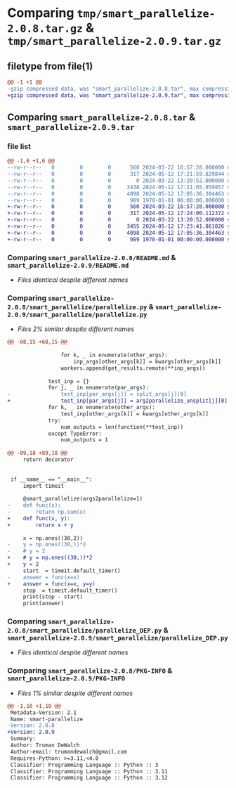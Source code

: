 # Comparing `tmp/smart_parallelize-2.0.8.tar.gz` & `tmp/smart_parallelize-2.0.9.tar.gz`

## filetype from file(1)

```diff
@@ -1 +1 @@
-gzip compressed data, was "smart_parallelize-2.0.8.tar", max compression
+gzip compressed data, was "smart_parallelize-2.0.9.tar", max compression
```

## Comparing `smart_parallelize-2.0.8.tar` & `smart_parallelize-2.0.9.tar`

### file list

```diff
@@ -1,6 +1,6 @@
--rw-r--r--   0        0        0      560 2024-03-22 16:57:28.000000 smart_parallelize-2.0.8/README.md
--rw-r--r--   0        0        0      317 2024-05-12 17:21:59.829844 smart_parallelize-2.0.8/pyproject.toml
--rw-r--r--   0        0        0        0 2024-03-22 13:20:52.000000 smart_parallelize-2.0.8/smart_parallelize/__init__.py
--rw-r--r--   0        0        0     3438 2024-05-12 17:21:05.959857 smart_parallelize-2.0.8/smart_parallelize/parallelize.py
--rw-r--r--   0        0        0     4098 2024-05-12 17:05:36.304463 smart_parallelize-2.0.8/smart_parallelize/parallelize_DEP.py
--rw-r--r--   0        0        0      989 1970-01-01 00:00:00.000000 smart_parallelize-2.0.8/PKG-INFO
+-rw-r--r--   0        0        0      560 2024-03-22 16:57:28.000000 smart_parallelize-2.0.9/README.md
+-rw-r--r--   0        0        0      317 2024-05-12 17:24:00.112372 smart_parallelize-2.0.9/pyproject.toml
+-rw-r--r--   0        0        0        0 2024-03-22 13:20:52.000000 smart_parallelize-2.0.9/smart_parallelize/__init__.py
+-rw-r--r--   0        0        0     3455 2024-05-12 17:23:41.861026 smart_parallelize-2.0.9/smart_parallelize/parallelize.py
+-rw-r--r--   0        0        0     4098 2024-05-12 17:05:36.304463 smart_parallelize-2.0.9/smart_parallelize/parallelize_DEP.py
+-rw-r--r--   0        0        0      989 1970-01-01 00:00:00.000000 smart_parallelize-2.0.9/PKG-INFO
```

### Comparing `smart_parallelize-2.0.8/README.md` & `smart_parallelize-2.0.9/README.md`

 * *Files identical despite different names*

### Comparing `smart_parallelize-2.0.8/smart_parallelize/parallelize.py` & `smart_parallelize-2.0.9/smart_parallelize/parallelize.py`

 * *Files 2% similar despite different names*

```diff
@@ -68,15 +68,15 @@
                 
                 for k, _ in enumerate(other_args):
                     inp_args[other_args[k]] = kwargs[other_args[k]]
                 workers.append(get_results.remote(**inp_args))
             
             test_inp = {}
             for j, _ in enumerate(par_args):
-                test_inp[par_args[j]] = split_args[j][0]
+                test_inp[par_args[j]] = arg2parallelize_unsplit[j][0]
             for k, _ in enumerate(other_args):
                 test_inp[other_args[k]] = kwargs[other_args[k]]
             try:
                 num_outputs = len(function(**test_inp))
             except TypeError:
                 num_outputs = 1
 
@@ -89,18 +89,18 @@
     return decorator
 
 
 if __name__ == "__main__":
     import timeit
 
     @smart_parallelize(args2parallelize=1)
-    def func(x):
-        return np.sum(x)
+    def func(x, y):
+        return x + y
     
     x = np.ones((30,2))
-    y = np.ones((30,))*2
-    # y = 2
+    # y = np.ones((30,))*2
+    y = 2
     start  = timeit.default_timer()
-    answer = func(x=x)
+    answer = func(x=x, y=y)
     stop  = timeit.default_timer()
     print(stop - start)
     print(answer)
```

### Comparing `smart_parallelize-2.0.8/smart_parallelize/parallelize_DEP.py` & `smart_parallelize-2.0.9/smart_parallelize/parallelize_DEP.py`

 * *Files identical despite different names*

### Comparing `smart_parallelize-2.0.8/PKG-INFO` & `smart_parallelize-2.0.9/PKG-INFO`

 * *Files 1% similar despite different names*

```diff
@@ -1,10 +1,10 @@
 Metadata-Version: 2.1
 Name: smart-parallelize
-Version: 2.0.8
+Version: 2.0.9
 Summary: 
 Author: Truman DeWalch
 Author-email: trumandewalch@gmail.com
 Requires-Python: >=3.11,<4.0
 Classifier: Programming Language :: Python :: 3
 Classifier: Programming Language :: Python :: 3.11
 Classifier: Programming Language :: Python :: 3.12
```

